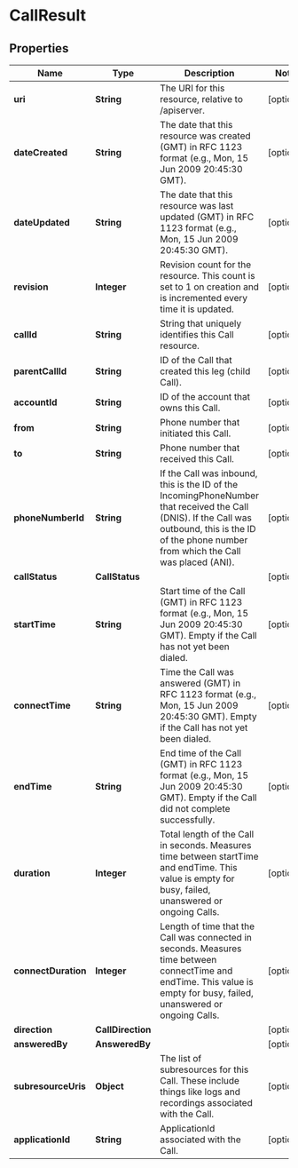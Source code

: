 

# CallResult


## Properties

Name | Type | Description | Notes
------------ | ------------- | ------------- | -------------
**uri** | **String** | The URI for this resource, relative to /apiserver. |  [optional]
**dateCreated** | **String** | The date that this resource was created (GMT) in RFC 1123 format (e.g., Mon, 15 Jun 2009 20:45:30 GMT). |  [optional]
**dateUpdated** | **String** | The date that this resource was last updated (GMT) in RFC 1123 format (e.g., Mon, 15 Jun 2009 20:45:30 GMT). |  [optional]
**revision** | **Integer** | Revision count for the resource. This count is set to 1 on creation and is incremented every time it is updated. |  [optional]
**callId** | **String** | String that uniquely identifies this Call resource. |  [optional]
**parentCallId** | **String** | ID of the Call that created this leg (child Call). |  [optional]
**accountId** | **String** | ID of the account that owns this Call. |  [optional]
**from** | **String** | Phone number that initiated this Call. |  [optional]
**to** | **String** | Phone number that received this Call. |  [optional]
**phoneNumberId** | **String** | If the Call was inbound, this is the ID of the IncomingPhoneNumber that received the Call (DNIS). If the Call was outbound, this is the ID of the phone number from which the Call was placed (ANI). |  [optional]
**callStatus** | **CallStatus** |  |  [optional]
**startTime** | **String** | Start time of the Call (GMT) in RFC 1123 format (e.g., Mon, 15 Jun 2009 20:45:30 GMT). Empty if the Call has not yet been dialed. |  [optional]
**connectTime** | **String** | Time the Call was answered (GMT) in RFC 1123 format (e.g., Mon, 15 Jun 2009 20:45:30 GMT). Empty if the Call has not yet been dialed. |  [optional]
**endTime** | **String** | End time of the Call (GMT) in RFC 1123 format (e.g., Mon, 15 Jun 2009 20:45:30 GMT). Empty if the Call did not complete successfully. |  [optional]
**duration** | **Integer** | Total length of the Call in seconds. Measures time between startTime and endTime. This value is empty for busy, failed, unanswered or ongoing Calls. |  [optional]
**connectDuration** | **Integer** | Length of time that the Call was connected in seconds. Measures time between connectTime and endTime. This value is empty for busy, failed, unanswered or ongoing Calls. |  [optional]
**direction** | **CallDirection** |  |  [optional]
**answeredBy** | **AnsweredBy** |  |  [optional]
**subresourceUris** | **Object** | The list of subresources for this Call. These include things like logs and recordings associated with the Call. |  [optional]
**applicationId** | **String** | ApplicationId associated with the Call. |  [optional]



